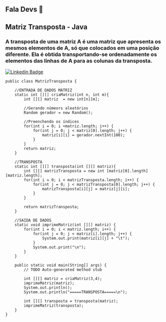 ## Fala Devs :vulcan_salute: 
## Matriz Transposta - Java  
### A transposta de uma matriz A é uma matriz que apresenta os mesmos elementos de A, só que colocados em uma posição diferente. Ela é obtida transportando-se ordenadamente os elementos das linhas de A para as colunas da transposta.  

[![Linkedin Badge](https://img.shields.io/badge/Java-ED8B00?style=for-the-badge&logo=java&logoColor=white&link=https://www.w3schools.com/java/default.asp)](https://www.w3schools.com/java/default.asp)

```
public class MatrizTransposta {
		
	//ENTRADA DE DADOS MATRIZ
	static int [][] criaMatriz(int n, int m){
		int [][] matriz  = new int[n][m];
		
		//Gerando númeors aleatórios
		Random gerador = new Random();
		
		//Preenchendo os índices  
		for(int i = 0; i <matriz.length; i++) {
			for(int j = 0; j < matriz[0].length; j++) {
				matriz[i][i] = gerador.nextInt(100);
			}
		}
		return matriz;
	}
	
	//TRANSPOSTA
	static int [][] transposta(int [][] matriz){
		int [][] matrizTransposta = new int [matriz[0].length][matriz.length];		
		for(int i = 0; i < matrizTransposta.length; i++) {
			for(int j = 0; j < matrizTransposta[0].length; j++) {
				matrizTransposta[i][j] = matriz[j][i];
			}
		}
		
		return matrizTransposta;
	}
	
	//SAIDA DE DADOS
	static void imprimeMatriz(int [][] matriz) {
		for(int i = 0; i < matriz.length; i++) {
			for(int j = 0; j < matriz[i].length; j++) {
				System.out.print(matriz[i][j] + "\t");
			}
			System.out.print("\n");
		}
	}
	
	public static void main(String[] args) {
		// TODO Auto-generated method stub
		
		int [][] matriz = criaMatriz(3,4);
		imprimeMatriz(matriz);
		System.out.println();
		System.out.println("=====TRANSPOSTA=====\n");
	
		int [][] transposta = transposta(matriz);
		imprimeMatriz(transposta);
	}
}

```
